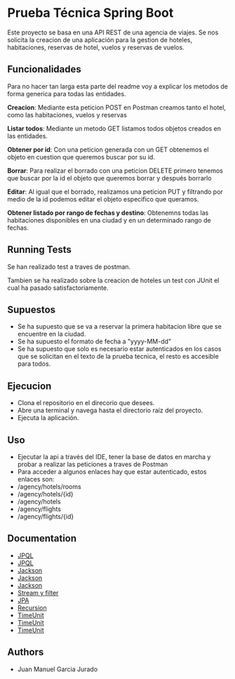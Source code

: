 
# Prueba Técnica Spring Boot
Este proyecto se basa en una API REST de una agencia de viajes.
Se nos solicita la creacion de una aplicación para la gestion de hoteles, habitaciones, reservas de hotel, vuelos y reservas de vuelos.



## Funcionalidades

Para no hacer tan larga esta parte del readme voy a explicar los metodos de forma generica para todas las entidades.

**Creacion**: Mediante esta peticion POST en Postman creamos tanto el hotel, como las habitaciones, vuelos y reservas

**Listar todos**: Mediante un metodo GET listamos todos objetos creados en las entidades.

**Obtener por id**: Con una peticion generada con un GET obtenemos el objeto en cuestion que queremos buscar por su id.

**Borrar**: Para realizar el borrado con una peticion DELETE primero tenemos que buscar por la id el objeto que queremos borrar y después borrarlo

**Editar**: Al igual que el borrado, realizamos una peticion PUT y filtrando por medio de la id podemos editar el objeto especifico que queramos.

**Obtener listado por rango de fechas y destino**: Obtenemns todas las habitaciones disponibles en una ciudad y en un determinado rango de fechas.




## Running Tests

Se han realizado test a traves de postman.

Tambien se ha realizado sobre la creacion de hoteles un test con JUnit el cual ha pasado satisfactoriamente.


## Supuestos
- Se ha supuesto que se va a reservar la primera habitacion libre que se encuentre en la ciudad.
- Se ha supuesto el formato de fecha a "yyyy-MM-dd"
- Se ha supuesto que solo es necesario estar autenticados en los casos que se solicitan en el texto de la prueba tecnica, el resto es accesible para todos.






## Ejecucion

- Clona el repositorio en el direcorio que desees.
- Abre una terminal y navega hasta el directorio raíz del proyecto.
- Ejecuta la aplicación.
## Uso

- Ejecutar la api a través del IDE, tener la base de datos en marcha y probar a realizar las peticiones a traves de Postman
- Para acceder a algunos enlaces hay que estar autenticado, estos enlaces son:
- /agency/hotels/rooms
- /agency/hotels/{id}
- /agency/hotels
- /agency/flights
- /agency/flights/{id}
## Documentation

- [JPQL](https://www.tutorialspoint.com/es/jpa/jpa_jpql.htm)
- [JPQL](https://javaespanol.blogspot.com/2015/12/introduccion-jpa-parte-iii-lenguaje-jpql.html)
- [Jackson](https://www.tutorialspoint.com/jackson_annotations/jackson_annotations_jsonidentityinfo.htm)
- [Jackson](https://www.tutorialspoint.com/jackson_annotations/jackson_annotations_jsonmanagedreference.htm)
- [Jackson](https://www.tutorialspoint.com/jackson_annotations/jackson_annotations_jsonbackreference.htm)
- [Stream y filter](https://codingfactsblog.wordpress.com/2017/08/01/jugando-con-streams-y-predicates-en-java/)
- [JPA](https://github.com/juanmacintas/tallerJPASpringData)
- [Recursion](https://www.youtube.com/watch?v=GaCBrMvgY2A)
- [TimeUnit](https://www.geeksforgeeks.org/timeunit-class-in-java-with-examples/)
- [TimeUnit](https://www.w3resource.com/java-exercises/datetime/java-datetime-exercise-38.php)
- [TimeUnit](https://docs.oracle.com/javase/8/docs/api/java/util/concurrent/TimeUnit.html)

## Authors

- Juan Manuel Garcia Jurado

